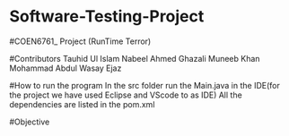 # Software-Testing-Project

#COEN6761_ Project (RunTime Terror)

#Contributors
Tauhid Ul Islam
Nabeel Ahmed Ghazali
Muneeb Khan
Mohammad Abdul Wasay Ejaz

#How to run the program
In the src folder run the Main.java in the IDE(for the project we have used Eclipse and VScode to as IDE)
All the dependencies are listed in the pom.xml

#Objective 
